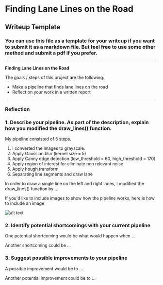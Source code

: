 # **Finding Lane Lines on the Road** 

## Writeup Template

### You can use this file as a template for your writeup if you want to submit it as a markdown file. But feel free to use some other method and submit a pdf if you prefer.

---

**Finding Lane Lines on the Road**

The goals / steps of this project are the following:
* Make a pipeline that finds lane lines on the road
* Reflect on your work in a written report


[//]: # (Image References)

[image1]: ./test_images_output/solidYellowLeft-finded_lane.jpg "result image"

---

### Reflection

### 1. Describe your pipeline. As part of the description, explain how you modified the draw_lines() function.

My pipeline consisted of 5 steps. 
1) I converted the images to grayscale.
2) Apply Gaussian blur (kernel size = 5)
3) Apply Canny edge detection (low_threshold = 60, high_threshold = 170)
4) Apply region of interest for eliminate non relevant noise
5) Apply hough transform
6) Separating line segments and draw lane

In order to draw a single line on the left and right lanes, I modified the draw_lines() function by ...

If you'd like to include images to show how the pipeline works, here is how to include an image: 

![alt text][image1]


### 2. Identify potential shortcomings with your current pipeline


One potential shortcoming would be what would happen when ... 

Another shortcoming could be ...


### 3. Suggest possible improvements to your pipeline

A possible improvement would be to ...

Another potential improvement could be to ...

